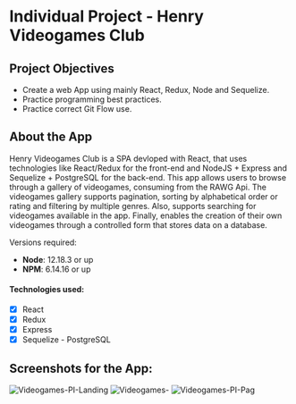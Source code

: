 # Individual Project - Henry Videogames Club

## Project Objectives 

- Create a web App using mainly React, Redux, Node and Sequelize.
- Practice programming best practices.
- Practice correct Git Flow use.

## About the App

Henry Videogames Club is a SPA devloped with React, that uses technologies like React/Redux for the front-end and NodeJS + Express and Sequelize + PostgreSQL for the back-end. This app allows users to browse through a gallery of videogames, consuming from the RAWG Api. The videogames gallery supports pagination, sorting by alphabetical order or rating and filtering by multiple genres. Also, supports searching for videogames available in the app. Finally, enables the creation of their own videogames through a controlled form that stores data on a database.

Versions required:

 * __Node__: 12.18.3 or up
 * __NPM__: 6.14.16 or up

#### Technologies used:
- [x] React
- [x] Redux
- [x] Express
- [x] Sequelize - PostgreSQL

## Screenshots for the App:
![Videogames-PI-Landing](https://user-images.githubusercontent.com/55866725/151847532-dfc0a0f5-a145-4adf-8bf0-4b6ee3703287.png)
![Videogames-](https://user-images.githubusercontent.com/55866725/151847550-2d472cd4-6fc8-48de-8a47-0d5658b2749a.png)
![Videogames-PI-Pag](https://user-images.githubusercontent.com/55866725/151847568-0a09dc76-a387-43b0-97ea-94253bc16556.png)
